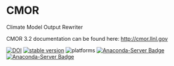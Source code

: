 # CMOR
Climate Model Output Rewriter

CMOR 3.2 documentation can be found here: http://cmor.llnl.gov

[![DOI](https://zenodo.org/badge/10127138.svg)](https://zenodo.org/badge/latestdoi/10127138)
[![stable version](https://img.shields.io/badge/stable%20version-3.2.2-brightgreen.svg)](https://github.com/PCMDI/cmor/releases/tag/3.2.2)
![platforms](https://img.shields.io/badge/platforms-linux%20|%20osx-lightgrey.svg)
[![Anaconda-Server Badge](https://anaconda.org/pcmdi/cmor/badges/installer/conda.svg)](https://conda.anaconda.org/pcmdi)
[![Anaconda-Server Badge](https://anaconda.org/pcmdi/cmor/badges/downloads.svg)](https://anaconda.org/pcmdi)
